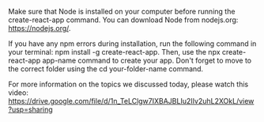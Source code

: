 Make sure that Node is installed on your computer before running the create-react-app command. You can download Node from nodejs.org: https://nodejs.org/.

If you have any npm errors during installation, run the following command in your terminal: npm install -g create-react-app. Then, use the npx create-react-app app-name command to create your app. Don't forget to move to the correct folder using the cd your-folder-name command.

For more information on the topics we discussed today, please watch this video: https://drive.google.com/file/d/1n_TeLClgw7IXBAJBLIu2IIv2uhL2XOkL/view?usp=sharing
